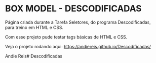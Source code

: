 # BOX MODEL - DESCODIFICADAS

Página criada durante a Tarefa Seletores, do programa Descodificadas, para treino em HTML e CSS.

Com esse projeto pude testar tags básicas de HTML e CSS.


Veja o projeto rodando aqui: https://andiereis.github.io/Descodificadas/



Andie Reis# Descodificadas
